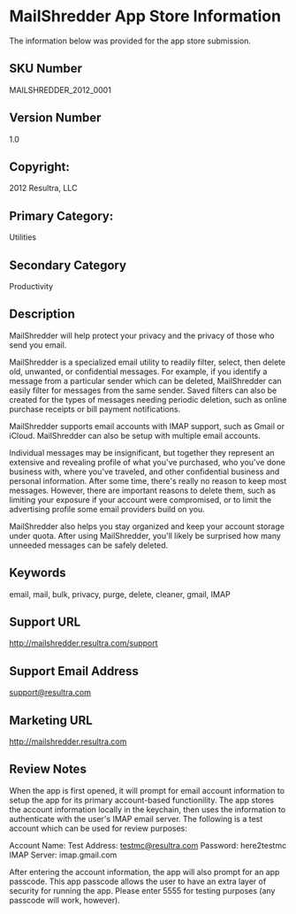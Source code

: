 # MailShredder App Store Information

The information below was provided for the app store submission.


## SKU Number

MAILSHREDDER_2012_0001

## Version Number

1.0

## Copyright:

2012 Resultra, LLC

## Primary Category: 

Utilities

## Secondary Category

Productivity

## Description

MailShredder will help protect your privacy and the privacy of those who send you email. 

MailShredder is a specialized email utility to readily filter, select, then delete old, unwanted, or confidential messages. For example, if you identify a message from a particular sender which can be deleted, MailShredder can easily filter for messages from the same sender. Saved filters can also be created for the types of messages needing periodic deletion, such as online purchase receipts or bill payment notifications.

MailShredder supports email accounts with IMAP support, such as Gmail or iCloud. MailShredder can also be setup with multiple email accounts.

Individual messages may be insignificant, but together they represent an extensive and revealing profile of what you've purchased, who you've done business with, where you've traveled, and other confidential business and personal information. After some time, there's really no reason to keep most messages. However, there are important reasons to delete them, such as limiting your exposure if your account were compromised, or to limit the advertising profile some email providers build on you.

MailShredder also helps you stay organized and keep your account storage under quota. After using MailShredder, you'll likely be surprised how many unneeded messages can be safely deleted.

## Keywords

email, mail, bulk, privacy, purge, delete, cleaner, gmail, IMAP

## Support URL

http://mailshredder.resultra.com/support

## Support Email Address

support@resultra.com

## Marketing URL

http://mailshredder.resultra.com

## Review Notes

When the app is first opened, it will prompt for email account information to setup the app for its primary account-based functionility. The app stores the account information locally in the keychain, then uses the information to authenticate with the user's IMAP email server. The following is a test account which can be used for review purposes: 

Account Name: Test
Address: testmc@resultra.com
Password: here2testmc
IMAP Server: imap.gmail.com

After entering the account information, the app will also prompt for an app passcode. This app passcode allows the user to have an extra  layer of security for running the app. Please enter 5555 for testing purposes (any passcode will work, however).
